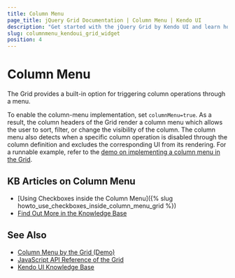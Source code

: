```yaml
---
title: Column Menu
page_title: jQuery Grid Documentation | Column Menu | Kendo UI
description: "Get started with the jQuery Grid by Kendo UI and learn how to modify its column widths."
slug: columnmenu_kendoui_grid_widget
position: 4
---
```


# Column Menu

The Grid provides a built-in option for triggering column operations through a menu.

To enable the column-menu implementation, set `columnMenu=true`. As a result, the column headers of the Grid render a column menu which allows the user to sort, filter, or change the visibility of the column. The column menu also detects when a specific column operation is disabled through the column definition and excludes the corresponding UI from its rendering. For a runnable example, refer to the [demo on implementing a column menu in the Grid](https://demos.telerik.com/kendo-ui/grid/column-menu).

## KB Articles on Column Menu

* [Using Checkboxes inside the Column Menu]({% slug howto_use_checkboxes_inside_column_menu_grid %})
* [Find Out More in the Knowledge Base](/knowledge-base)

## See Also

* [Column Menu by the Grid (Demo)](https://demos.telerik.com/kendo-ui/grid/column-menu)
* [JavaScript API Reference of the Grid](/api/javascript/ui/grid)
* [Kendo UI Knowledge Base](/knowledge-base)
